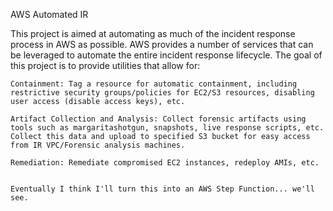 AWS Automated IR

This project is aimed at automating as much of the incident response process in AWS as possible. AWS provides a number of services that can be leveraged to automate the entire incident response lifecycle. The goal of this project is to provide utilities that allow for:

    Containment: Tag a resource for automatic containment, including restrictive security groups/policies for EC2/S3 resources, disabling user access (disable access keys), etc.

    Artifact Collection and Analysis: Collect forensic artifacts using tools such as margaritashotgun, snapshots, live response scripts, etc. Collect this data and upload to specified S3 bucket for easy access from IR VPC/Forensic analysis machines.

    Remediation: Remediate compromised EC2 instances, redeploy AMIs, etc.
    
    
    Eventually I think I'll turn this into an AWS Step Function... we'll see. 
